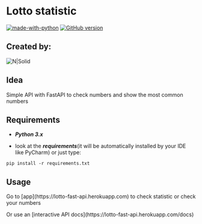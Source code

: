 # Lotto statistic

[![made-with-python](https://img.shields.io/badge/Made%20with-Python-1f425f.svg)](https://www.python.org/)
[![GitHub version](https://badge.fury.io/gh/MarLisiecki%2Fmarkdown_table_gen.svg)](https://badge.fury.io/gh/MarLisiecki%2Fmarkdown_table_gen)

##  Created by:

  ![N|Solid](https://i.imgur.com/zk7PUsqm.jpg)



## Idea
Simple API with FastAPI to check numbers and show the most common numbers

## Requirements
- ***Python 3.x***

- look at the ***requirements***(it will be automatically installed by your IDE like PyCharm) or just type:
```console
pip install -r requirements.txt
```

## Usage
<p align="left">
Go to [app](https://lotto-fast-api.herokuapp.com) to check statistic or check your numbers
</p>
<p align="left">
Or use an [interactive API docs](https://lotto-fast-api.herokuapp.com/docs)
</p>





